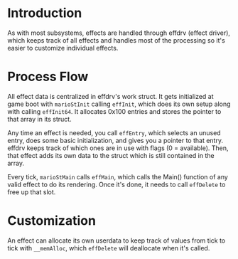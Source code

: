 # Introduction
As with most subsystems, effects are handled through effdrv (effect driver), which keeps track of all effects and handles most of the processing so it's easier to customize individual effects.

# Process Flow
All effect data is centralized in effdrv's work struct. It gets initialized at game boot with `marioStInit` calling `effInit`, which does its own setup along with calling `effInit64`. It allocates 0x100 entries and stores the pointer to that array in its struct.

Any time an effect is needed, you call `effEntry`, which selects an unused entry, does some basic initialization, and gives you a pointer to that entry. effdrv keeps track of which ones are in use with flags (0 = available). Then, that effect adds its own data to the struct which is still contained in the array.

Every tick, `marioStMain` calls `effMain`, which calls the Main() function of any valid effect to do its rendering. Once it's done, it needs to call `effDelete` to free up that slot.

# Customization
An effect can allocate its own userdata to keep track of values from tick to tick with `__memAlloc`, which `effDelete` will deallocate when it's called.
